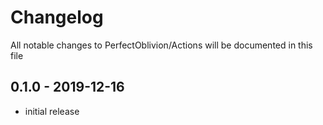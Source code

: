 # Changelog

All notable changes to PerfectOblivion/Actions will be documented in this file

## 0.1.0 - 2019-12-16

-   initial release

